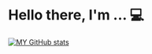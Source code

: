 # Hello there, I'm ... 💻

[![MY GitHub stats](https://github-readme-stats.vercel.app/api?username=HiDude123)](https://github.com/anuraghazra/github-readme-stats)
